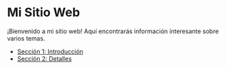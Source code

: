 # Mi Sitio Web

¡Bienvenido a mi sitio web! Aquí encontrarás información interesante sobre varios temas.

- [Sección 1: Introducción](seccion1.md)
- [Sección 2: Detalles](seccion2.md)
